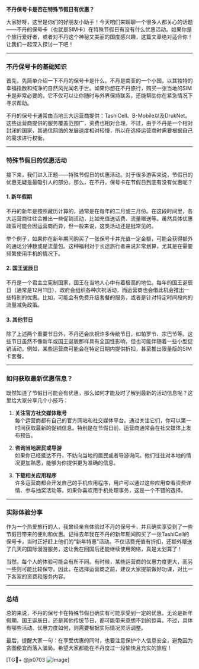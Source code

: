 **不丹保号卡是否在特殊节假日有优惠？**

大家好呀，这里是你们的好朋友小助手！今天咱们来聊聊一个很多人都关心的话题——不丹的保号卡（也就是SIM卡）在特殊节假日有没有什么优惠活动。如果你是个旅行爱好者，或者对不丹这个神秘又美丽的国度感兴趣，这篇文章绝对适合你！让我们一起深入探讨一下吧！

---

### 不丹保号卡的基础知识

首先，先简单介绍一下不丹的保号卡是什么。不丹是南亚的一个小国，以其独特的幸福指数和纯净的自然风光闻名于世。如果你想在不丹旅行，购买一张当地的SIM卡是非常必要的。它不仅可以让你随时与外界保持联系，还能帮助你在紧急情况下寻求帮助。

不丹的保号卡通常由当地三大运营商提供：TashiCell、B-Mobile以及DrukNet。这些运营商提供的服务覆盖范围广，资费也相对合理。不过，由于不丹是一个相对封闭的国家，其通信网络的发展速度相对较慢，所以在选择运营商时需要根据自己的需求进行权衡。

---

### 特殊节假日的优惠活动

接下来，我们进入正题——特殊节假日的优惠活动。对于很多游客来说，节假日的优惠无疑是最吸引人的部分。那么，在不丹，保号卡在节假日到底有没有优惠呢？

#### 1. **新年假期**
不丹的新年是按照藏历计算的，通常是在每年的二月或三月份。在这段时间里，各大运营商往往会推出一些促销活动，比如充值送话费、流量赠送等。虽然具体优惠政策可能会因运营商而异，但一般来说，这类活动还是挺常见的。

举个例子，如果你在新年期间购买了一张保号卡并充值一定金额，可能会获得额外的通话分钟数或是流量包。这种福利对于长途旅行者来说非常划算，尤其是在需要频繁使用手机的情况下。

#### 2. **国王诞辰日**
不丹是一个君主立宪制国家，国王在当地人心中有着极高的地位。每年的国王诞辰日（通常是12月11日），政府会组织各种庆祝活动，而运营商也会借此机会推出一些特别的优惠。比如，可能会有免费升级套餐的服务，或者是针对特定时间段内的流量减免政策。

#### 3. **其他节日**
除了上述两个重要节日外，不丹还会庆祝许多传统节日，如帕罗节、宗巴节等。这些节日虽然不像新年或国王诞辰那样具有全国性影响，但也可能伴随着一些小型促销活动。例如，某些运营商可能会在特定日期内提供折扣，甚至推出限量版的SIM卡套餐。

---

### 如何获取最新优惠信息？

既然知道了节假日可能会有优惠，那么如何才能及时了解到最新的活动信息呢？这里给大家分享几个小技巧：

1. **关注官方社交媒体账号**  
   每个运营商都有自己的官方网站和社交媒体平台。通过关注它们，你可以第一时间获取最新的促销信息。特别是在节假日前，运营商通常会在社交媒体上发布预告。

2. **咨询当地居民或导游**  
   如果你已经抵达不丹，不妨向当地的居民或者导游询问。他们往往对本地的情况更加熟悉，能够为你提供更为准确的信息。

3. **下载相关应用程序**  
   许多运营商都会开发自己的手机应用程序，用户可以通过这些应用查看资费详情、参与抽奖活动等。如果你喜欢用手机处理事务，这是一个不错的选择。

---

### 实际体验分享

作为一个热爱旅行的人，我曾经亲自体验过不丹的保号卡，并且确实享受到了一些节假日带来的便利和优惠。记得去年我在不丹的新年期间购买了一张TashiCell的保号卡，当时正好赶上他们的“新年特惠”活动。不仅话费充值有折扣，还额外赠送了几天的国际漫游服务，这让我在回国后还能继续使用网络，真是太划算了！

当然，每个人的体验可能会有所不同。有时候，某些运营商的优惠力度更大，而另一些则可能比较保守。因此，在选择运营商之前，建议大家提前做好功课，对比一下各家的资费和服务内容。

---

### 总结

总的来说，不丹的保号卡在特殊节假日确实有可能享受到一定的优惠。无论是新年假期、国王诞辰日，还是其他传统节日，都可能带来意想不到的惊喜。不过，具体有哪些活动、优惠力度如何，则需要根据实际情况灵活调整。

最后，提醒大家一句：在享受优惠的同时，也要注意保护个人信息安全，避免因为贪图便宜而落入骗局。希望大家都能在不丹度过一段愉快且充实的旅程！

[TG💪+ @jx0703 ![Image](https://github.com/user-attachments/assets/dbca1d08-cadb-493c-b0ec-ad6f7a83f270)]